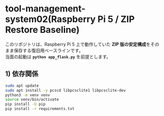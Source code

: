 # tool-management-system02(Raspberry Pi 5 / ZIP Restore Baseline)

このリポジトリは、Raspberry Pi 5 上で動作していた **ZIP 版の安定構成**をそのまま保存する復旧用ベースラインです。  
当面の起動は **`python app_flask.py`** を前提とします。

## 1) 依存関係
```bash
sudo apt update
sudo apt install -y pcscd libpcsclite1 libpcsclite-dev
python3 -m venv venv
source venv/bin/activate
pip install -U pip
pip install -r requirements.txt
